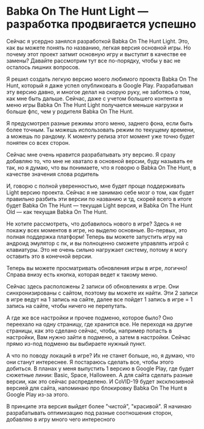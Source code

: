# Babka On The Hunt Light — разработка продвигается успешно

Сейчас я усердно занялся разработкой Babka On The Hunt Light.
Это, как вы можете понять по названию, легкая версия основной игры.
Но почему этот проект затмит основную игру и выступит в качестве ее замены?
Давайте рассмотрим тут все по-порядку, чтобы у вас не осталось лишних вопросов.

Я решил создать легкую версию моего любимого проекта Babka On The
Hunt, который я даже успел опубликовать в Google Play. Разрабатывал эту версию давно, и многое делал на
скорую руку, не заботясь о том, как мне быть дальше. Сейчас, даже с учетом большего контента в меню игры Babka On The Hunt Light получается меньше нагрузки и
больше фпс, чем у родителя Babka On The Hunt.

Я предусмотрел разные режимы этого меню, заднего фона, если быть более точным. Ты можешь использовать режим по
текущему времени, а можешь по рандому. К моменту релиза этот момент уже точно будет понятен со всех сторон.

Сейчас мне очень нравится разрабатывать эту версию. Я сразу добавляю то, что мне не хватало в основной версии, буду
называть ее так, но я думаю, что вы понимаете, что я говорю о Babka
On The Hunt, в качестве значения слова родитель

И, говорю с полной уверенностью, мне будет проще поддерживать Light версию проекта. Сейчас я не занимаю себе мозг о
том, как будет правильно разбить эти версии по названию и тд, скорей всего в итоге будет Babka On The Hunt — текущая
Light версия, и Babka On The Hunt Old — как текущая Babka On The Hunt.

Не хотите рассмотреть, что добавилось нового в игре? Здесь я не покажу всех моментов в игре, но выделю основные.
Во-первых, это полная поддержка платформ! Теперь вы можете запустить игру на андроид эмулятор с пк, и вы полноценно
сможете управлять игрой с клавиатуры. Это не очень сильно нагружает систему, потому я могу оставить это в конечной
версии.

Теперь вы можете просматривать обновления игры в игре, логично! Справа внизу есть кнопка, которая ведет к такому
меню.

Сейчас здесь расположены 2 записи об обновлениях в игре. Они синхронизированы с сайтом, поэтому вы можете их найти.
Эти 2 записи в игре ведут на 1 запись на сайте, далее все пойдет 1 запись в игре = 1 запись на сайте, чтобы ничего
не перепутать.

А где же все настройки и прочее подменю, которое было? Оно переехало на одну страницу, где хранится все. Не переходя
на другие страницы, как это сделано сейчас, чтобы, например попасть в настройки, Вам нужно зайти в подменю, а затем
в настройки. Сейчас прямо из-под подменю вы выбираете нужный пункт.

А что по поводу локаций в игре? Их не станет больше, но, я думаю, что они станут интереснее. Я постараюсь сделать
все, чтобы этого добиться. В планах у меня выпустить 1 версию в Google Play, где будет сюжетные линии: Basic, Space,
Halloween. А для сайта сделать разные версии, как это сейчас распределено. И CoVID-19 будет эксклюзивной версией для
сайта, напоминаю про блокировку Babka On The Hunt в Google Play из-за этого.

В принципе эта версия выйдет более "чистой", "красивой". Я начинаю разрабатывать оптимизацию под разные соотношения
сторон, добавляю в игру много чего интересного
